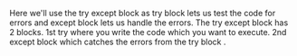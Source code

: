 Here we'll use the try except block as try block lets us test the code for errors and except block lets us handle the errors. The try except block has 2 blocks. 1st try where you write the code which you want to execute. 2nd except block which catches the errors from the try block .